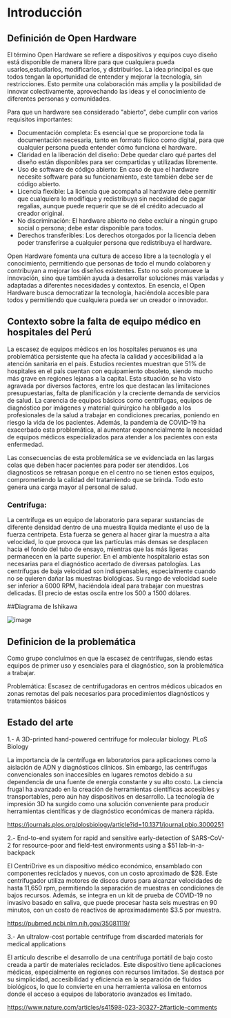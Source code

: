 # Introducción
## Definición de Open Hardware

El término Open Hardware se refiere a dispositivos y equipos cuyo diseño está disponible de manera libre para que cualquiera pueda usarlos,estudiarlos, modificarlos, y distribuirlos. La idea principal es que todos tengan la oportunidad de entender y mejorar la tecnología, sin restricciones. Esto permite una colaboración más amplia y la posibilidad de innovar colectivamente, aprovechando las ideas y el conocimiento de diferentes personas y comunidades.

Para que un hardware sea considerado "abierto", debe cumplir con varios requisitos importantes:

- Documentación completa: Es esencial que se proporcione toda la documentación necesaria, tanto en formato físico como digital, para que cualquier persona pueda entender cómo funciona el hardware.
- Claridad en la liberación del diseño: Debe quedar claro qué partes del diseño están disponibles para ser compartidas y utilizadas libremente.
- Uso de software de código abierto: En caso de que el hardware necesite software para su funcionamiento, este también debe ser de código abierto.
- Licencia flexible: La licencia que acompaña al hardware debe permitir que cualquiera lo modifique y redistribuya sin necesidad de pagar regalías, aunque puede requerir que se dé el crédito adecuado al creador original.
- No discriminación: El hardware abierto no debe excluir a ningún grupo social o persona; debe estar disponible para todos.
- Derechos transferibles: Los derechos otorgados por la licencia deben poder transferirse a cualquier persona que redistribuya el hardware.

Open Hardware fomenta una cultura de acceso libre a la tecnología y el conocimiento, permitiendo que personas de todo el mundo colaboren y contribuyan a mejorar los diseños existentes. Esto no solo promueve la innovación, sino que también ayuda a desarrollar soluciones más variadas y adaptadas a diferentes necesidades y contextos. En esencia, el Open Hardware busca democratizar la tecnología, haciéndola accesible para todos y permitiendo que cualquiera pueda ser un creador o innovador.

[Fuente: https://www.oshwa.org/definition/spanish/]: # 

## Contexto sobre la falta de equipo médico en hospitales del Perú

La escasez de equipos médicos en los hospitales peruanos es una problemática persistente que ha afecta la calidad y accesibilidad a la atención sanitaria en el país. Estudios recientes muestran que 51% de hospitales en el país cuentan con equipamiento obsoleto, siendo mucho más grave en regiones lejanas a la capital. Esta situación se ha visto agravada por diversos factores, entre los que destacan las limitaciones presupuestarias, falta de planificación y la creciente demanda de servicios de salud. La carencia de equipos básicos como centrífugas, equipos de diagnóstico por imágenes y material quirúrgico ha obligado a los profesionales de la salud a trabajar en condiciones precarias, poniendo en riesgo la vida de los pacientes. Además, la pandemia de COVID-19 ha exacerbado esta problemática, al aumentar exponencialmente la necesidad de equipos médicos especializados para atender a los pacientes con esta enfermedad.

Las consecuencias de esta problemática se ve evidenciada en las largas colas que deben hacer pacientes para poder ser atendidos. Los diagnosticos se retrasan porque en el centro no se tienen estos equipos, comprometiendo la calidad del tratamiendo que se brinda. Todo esto genera una carga mayor al personal de salud.

### Centrifuga:

La centrífuga es un equipo de laboratorio para separar sustancias de diferente densidad dentro de una muestra líquida mediante el uso de la fuerza centrípeta. Esta fuerza se genera al hacer girar la muestra a alta velocidad, lo que provoca que las partículas más densas se desplacen hacia el fondo del tubo de ensayo, mientras que las más ligeras permanecen en la parte superior. En el ambiente hospitalario estas son necesarias para el diagnóstico acertado de diversas patologías.
Las centrífugas de baja velocidad son indispensables, especialmente cuando no se quieren dañar las muestras biológicas. Su rango de velocidad suele ser inferior a 6000 RPM, haciéndola ideal para trabajar con muestras delicadas. El precio de estas oscila entre los 500 a 1500 dólares.

##Diagrama de Ishikawa

![image](https://github.com/user-attachments/assets/1249a3db-2ed9-49ef-b094-244577d13870)

## Definicion de la problemática

Como grupo concluímos en que la escasez de centrífugas, siendo estas equipos de primer uso y esenciales para el diagnóstico, son la problemática a trabajar.

Problemática:
Escasez de centrifugadoras en centros médicos ubicados en zonas remotas del país necesarios para procedimientos diagnósticos y tratamientos básicos

## Estado del arte

1.- A 3D-printed hand-powered centrifuge for molecular biology. PLoS Biology

La importancia de la centrífuga en laboratorios para aplicaciones como la aislación de ADN y diagnósticos clínicos. Sin embargo, las centrífugas convencionales son inaccesibles      en lugares remotos debido a su dependencia de una fuente de energía constante y su alto costo. La ciencia frugal ha avanzado en la creación de herramientas científicas              accesibles y transportables, pero aún hay dispositivos en desarrollo. La tecnología de impresión 3D ha surgido como una solución conveniente para producir herramientas           científicas y de diagnóstico económicas de manera rápida.

https://journals.plos.org/plosbiology/article?id=10.1371/journal.pbio.3000251

2.- End-to-end system for rapid and sensitive early-detection of SARS-CoV-2 for resource-poor and field-test environments using a $51 lab-in-a-backpack

El CentriDrive es un dispositivo médico económico, ensamblado con componentes reciclados y nuevos, con un costo aproximado de $28. Este centrifugador utiliza motores de discos duros para alcanzar velocidades de hasta 11,650 rpm, permitiendo la separación de muestras en condiciones de bajos recursos. Además, se integra en un kit de prueba de COVID-19 no invasivo basado en saliva, que puede procesar hasta seis muestras en 90 minutos, con un costo de reactivos de aproximadamente $3.5 por muestra. 

https://pubmed.ncbi.nlm.nih.gov/35081119/

3.- An ultralow-cost portable centrifuge from discarded materials for medical applications

El artículo describe el desarrollo de una centrífuga portátil de bajo costo creada a partir de materiales reciclados. Este dispositivo tiene aplicaciones médicas, especialmente en regiones con recursos limitados. Se destaca por su simplicidad, accesibilidad y eficiencia en la separación de fluidos biológicos, lo que lo convierte en una herramienta valiosa en entornos donde el acceso a equipos de laboratorio avanzados es limitado.

https://www.nature.com/articles/s41598-023-30327-2#article-comments
